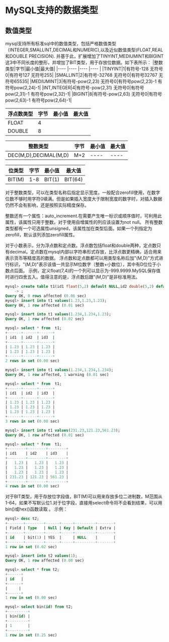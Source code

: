 # MySQL支持的数据类型

## 数值类型
mysql支持所有标准sql中的数值类型，包括严格数值类型（INTEGER,SMALLINT,DECIMAL和NUMERIC),以及近似数值类型(FLOAT,REAL和DOUBLE PRECISION).
并基于此，扩展增加了TINYINT,MEDIUMINT和BIGINT这3中不同长度的整形，并增加了BIT类型，用于存放位数据。如下表所示：
|整数类型|字节|最小值|最大值|
|---- |---- |---- |---- |
|TINYINT|1|有符号-128 无符号0|有符号127 无符号255|
|SMALLINT|2|有符号-32768 无符号0|有符号32767 无符号65535|
|MEDIUMINT|3|有符号-pow(2,23) 无符号0|有符号pow(2,23)-1 有符号pow(2,24)-1|
|INT,INTEGER|4|有符号-pow(2,31) 无符号0|有符号pow(2,31)-1 有符号pow(2,32)-1|
|BIGINT|8|有符号-pow(2,63) 无符号0|有符号pow(2,63)-1 有符号pow(2,64)-1|

|浮点数类型|字节|最小值|最大值|
|---- |---- |---- |---- |
|FLOAT |4 | | |
|DOUBLE |8 | | |


|整数类型|字节|最小值|最大值|
|---- |---- |---- |---- |
|DEC(M,D),DECIMAL(M,D) |M+2 |---- |---- |

|位类型|字节|最小值|最大值|
|---- |---- |---- |---- |
|BIT(M) |1-8 |BIT(1) |BIT(64) |
对于整数类型，可以在类型名称后指定显示宽度。一般配合zerofill使用，在数字位数不够时用字符0填满。但是如果插入宽度大于限制宽度的数字时，对插入数据仍然不会有影响，还是按照实际精度保存。

整数还有一个属性：auto_increment.在需要产生唯一标识或顺序值时，可利用此属性，该属性只用于整数。对于使用自增属性的列应该设置为not null。
所有整数类型都有一个可选属性unsigned，该属性加在类型后面。如果一个列指定为zerofill，默认该列添加zerofill属性。

对于小数表示，分为浮点数和定点数。浮点数包括float和double两种，定点数只有decimal。定点数在mysql内部以字符串形式存放，比浮点数更精确，适合用来表示货币等精度高的数据。
浮点数和定点数都可以用类型名称后加"(M,D)"方式进行标识，"(M,D)"表示该值一共显示M位数字（整数+小数位），其中有D位位于小数点后面。
示例，定义float(7,4)的一个列可以显示为-999.9999.MySQL保存值时进行四舍五入。值得注意的是，浮点数后跟"(M,D)"是非标准用法。
```sql
mysql> create table t1(id1 float(5,2) default NULL,id2 double(5,2) default NULL,id3 decimal(5,2) default NULL)      
    -> ;
Query OK, 0 rows affected (0.06 sec)
mysql> insert into t1 values(1.23,1.23,1.23);
Query OK, 1 row affected (0.01 sec)

mysql> insert into t1 values(1.234,1.234,1.23);
Query OK, 1 row affected (0.02 sec)

mysql> select * from  t1;
+------+------+------+
| id1  | id2  | id3  |
+------+------+------+
| 1.23 | 1.23 | 1.23 |
| 1.23 | 1.23 | 1.23 |
+------+------+------+
2 rows in set (0.00 sec)

mysql> insert into t1 values(1.234,1.234,1.234);
Query OK, 1 row affected, 1 warning (0.01 sec)

mysql> select * from  t1;
+------+------+------+
| id1  | id2  | id3  |
+------+------+------+
| 1.23 | 1.23 | 1.23 |
| 1.23 | 1.23 | 1.23 |
| 1.23 | 1.23 | 1.23 |
+------+------+------+
3 rows in set (0.00 sec)

mysql> insert into t1 values(231.23,121.23,561.23);
Query OK, 1 row affected (0.01 sec)

mysql> select * from  t1;
+--------+--------+--------+
| id1    | id2    | id3    |
+--------+--------+--------+
|   1.23 |   1.23 |   1.23 |
|   1.23 |   1.23 |   1.23 |
|   1.23 |   1.23 |   1.23 |
| 231.23 | 121.23 | 561.23 |
+--------+--------+--------+
4 rows in set (0.00 sec)
```
  对于BIT类型，用于存放位字段值，BIT(M)可以用来存放多位二进制数，M范围从1-64，如果不写默认位1.对于位字段，直接用select命令将不会看到结果，可以用bin()或hex()函数读取 。
  示例：
  ```sql
mysql> desc t2;
+-------+--------+------+-----+---------+-------+
| Field | Type   | Null | Key | Default | Extra |
+-------+--------+------+-----+---------+-------+
| id    | bit(1) | YES  |     | NULL    |       |
+-------+--------+------+-----+---------+-------+
1 row in set (0.02 sec)

mysql> insert into t2 values(1);
Query OK, 1 row affected (0.00 sec)

mysql> select * from t2;
+------+
| id   |
+------+
|     |
+------+
1 row in set (0.00 sec)

mysql> select bin(id) from t2;        
+---------+
| bin(id) |
+---------+
| 1       |
+---------+
1 row in set (0.25 sec)
```
